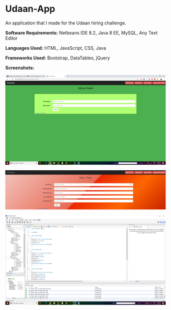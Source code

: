 # Udaan-App
An application that I made for the Udaan hiring challenge.

**Software Requirements:** Netbeans IDE 8.2, Java 8 EE, MySQL, Any Text Editor

**Languages Used:** HTML, JavaScript, CSS, Java

**Frameworks Used:** Bootstrap, DataTables, jQuery

**Screenshots:**

![Add Asset](https://raw.githubusercontent.com/shreayan98c/Udaan-App/master/Screenshots/Add%20Asset%20Page.PNG)

![Add Task](https://github.com/shreayan98c/Udaan-App/blob/master/Screenshots/Add%20Task%20Page.PNG?raw=true)

![DB Schema](https://github.com/shreayan98c/Udaan-App/blob/master/Screenshots/MySQL%20Workbench.PNG?raw=true)
